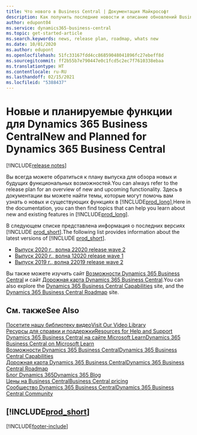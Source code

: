 ```yaml
---
title: Что нового в Business Central | Документация Майкрософт
description: Как получить последние новости и описание обновлений Business Central.
author: edupont04
ms.service: dynamics365-business-central
ms.topic: get-started-article
ms.search.keywords: news, release plan, roadmap, whats new
ms.date: 10/01/2020
ms.author: edupont
ms.openlocfilehash: 51fc33167fdd4cc86859048041896fc27ebeff8d
ms.sourcegitcommit: ff2b55b7e790447e0c1fcd5c2ec7f7610338ebaa
ms.translationtype: HT
ms.contentlocale: ru-RU
ms.lasthandoff: 02/15/2021
ms.locfileid: "5388437"
---
```

# <a name="new-and-planned-for-dynamics-365-business-central"></a><span data-ttu-id="bf82e-103">Новые и планируемые функции для Dynamics 365 Business Central</span><span class="sxs-lookup"><span data-stu-id="bf82e-103">New and Planned for Dynamics 365 Business Central</span></span>

[!INCLUDE[release notes](includes/release-notes.md)]

<span data-ttu-id="bf82e-104">Вы всегда можете обратиться к плану выпуска для обзора новых и будущих функциональных возможностей.</span><span class="sxs-lookup"><span data-stu-id="bf82e-104">You can always refer to the release plan for an overview of new and upcoming functionality.</span></span> <span data-ttu-id="bf82e-105">Здесь в документации вы можете найти темы, которые могут помочь вам узнать о новых и существующих функциях в [!INCLUDE[prod_long](includes/prod_long.md)],</span><span class="sxs-lookup"><span data-stu-id="bf82e-105">Here in the documentation, you can then find topics that can help you learn about new and existing features in [!INCLUDE[prod_long](includes/prod_long.md)].</span></span> 

<span data-ttu-id="bf82e-106">В следующем списке представлена информация о последних версиях [!INCLUDE [prod_short](includes/prod_short.md)].</span><span class="sxs-lookup"><span data-stu-id="bf82e-106">The following list provides information about the latest versions of [!INCLUDE [prod_short](includes/prod_short.md)].</span></span>  

* [<span data-ttu-id="bf82e-107">Выпуск 2020 г., волна 2</span><span class="sxs-lookup"><span data-stu-id="bf82e-107">2020 release wave 2</span></span>](/dynamics365-release-plan/2020wave2/smb/dynamics365-business-central/planned-features)  
* [<span data-ttu-id="bf82e-108">Выпуск 2020 г., волна 1</span><span class="sxs-lookup"><span data-stu-id="bf82e-108">2020 release wave 1</span></span>](/dynamics365-release-plan/2020wave1/dynamics365-business-central/planned-features)  
* [<span data-ttu-id="bf82e-109">Выпуск 2019 г., волна 2</span><span class="sxs-lookup"><span data-stu-id="bf82e-109">2019 release wave 2</span></span>](/dynamics365-release-plan/2019wave2/dynamics365-business-central/planned-features)  

<span data-ttu-id="bf82e-110">Вы также можете изучить сайт [Возможности Dynamics 365 Business Central](https://dynamics.microsoft.com/business-central/capabilities/) и сайт [Дорожная карта Dynamics 365 Business Central](https://dynamics.microsoft.com/roadmap/business-central/).</span><span class="sxs-lookup"><span data-stu-id="bf82e-110">You can also explore the [Dynamics 365 Business Central Capabilities](https://dynamics.microsoft.com/business-central/capabilities/) site, and the [Dynamics 365 Business Central Roadmap](https://dynamics.microsoft.com/roadmap/business-central/) site.</span></span>  

## <a name="see-also"></a><span data-ttu-id="bf82e-111">См. также</span><span class="sxs-lookup"><span data-stu-id="bf82e-111">See Also</span></span>

[<span data-ttu-id="bf82e-112">Посетите нашу библиотеку видео</span><span class="sxs-lookup"><span data-stu-id="bf82e-112">Visit Our Video Library</span></span>](across-videos.md)  
[<span data-ttu-id="bf82e-113">Ресурсы для справки и поддержки</span><span class="sxs-lookup"><span data-stu-id="bf82e-113">Resources for Help and Support</span></span>](product-help-and-support.md)  
[<span data-ttu-id="bf82e-114">Dynamics 365 Business Central на сайте Microsoft Learn</span><span class="sxs-lookup"><span data-stu-id="bf82e-114">Dynamics 365 Business Central on Microsoft Learn</span></span>](/learn/dynamics365/business-central?WT.mc_id=dyn365bc_landingpage-docs)  
[<span data-ttu-id="bf82e-115">Возможности Dynamics 365 Business Central</span><span class="sxs-lookup"><span data-stu-id="bf82e-115">Dynamics 365 Business Central Capabilities</span></span>](https://dynamics.microsoft.com/business-central/capabilities/)  
[<span data-ttu-id="bf82e-116">Дорожная карта Dynamics 365 Business Central</span><span class="sxs-lookup"><span data-stu-id="bf82e-116">Dynamics 365 Business Central Roadmap</span></span>](https://dynamics.microsoft.com/roadmap/business-central/)  
[<span data-ttu-id="bf82e-117">Блог Dynamics 365</span><span class="sxs-lookup"><span data-stu-id="bf82e-117">Dynamics 365 Blog</span></span>](https://cloudblogs.microsoft.com/dynamics365/it/product/business-central/)  
[<span data-ttu-id="bf82e-118">Цены на Business Central</span><span class="sxs-lookup"><span data-stu-id="bf82e-118">Business Central pricing</span></span>](https://dynamics.microsoft.com/business-central/overview/#pricing)  
[<span data-ttu-id="bf82e-119">Сообщество Dynamics 365 Business Central</span><span class="sxs-lookup"><span data-stu-id="bf82e-119">Dynamics 365 Business Central Community</span></span>](https://community.dynamics.com/business/)

## [!INCLUDE[prod_short](includes/free_trial_md.md)]


[!INCLUDE[footer-include](includes/footer-banner.md)]